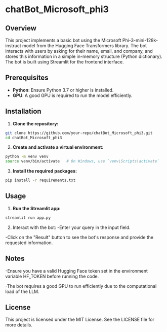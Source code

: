# chatBot_Microsoft_phi3

## Overview

This project implements a basic bot using the Microsoft Phi-3-mini-128k-instruct model from the Hugging Face Transformers library. The bot interacts with users by asking for their name, email, and company, and stores this information in a simple in-memory structure (Python dictionary). The bot is built using Streamlit for the frontend interface.

## Prerequisites

- **Python**: Ensure Python 3.7 or higher is installed.
- **GPU**: A good GPU is required to run the model efficiently.

## Installation

1. **Clone the repository:**
  ```sh
  git clone https://github.com/your-repo/chatBot_Microsoft_phi3.git
  cd chatBot_Microsoft_phi3
  ```

2. **Create and activate a virtual environment:**

  ```sh
  python -m venv venv
  source venv/bin/activate   # On Windows, use `venv\Scripts\activate`
  ```

3. **Install the required packages:**

  ```sh
  pip install -r requirements.txt
  ```

## Usage

1. **Run the Streamlit app:**

  ```sh
  streamlit run app.py
  ```

2. Interact with the bot:
  -Enter your query in the input field.
   
  -Click on the "Result" button to see the bot's response and provide the requested information.


## Notes

  -Ensure you have a valid Hugging Face token set in the environment variable HF_TOKEN before running    the code.
  
  -The bot requires a good GPU to run efficiently due to the computational load of the LLM.

## License
This project is licensed under the MIT License. See the LICENSE file for more details.

